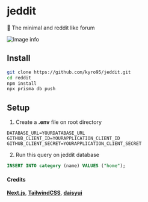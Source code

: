 # **jeddit**
📕 The minimal and reddit like forum

![Image info](https://i.imgur.com/PvCA5SN.png)

## Install
```bash
git clone https://github.com/kyro95/jeddit.git
cd reddit
npm install
npx prisma db push
```
## Setup
1. Create a **.env** file on root directory
```env
DATABASE_URL=YOURDATABASE_URL
GITHUB_CLIENT_ID=YOURAPPLICATION_CLIENT_ID
GITHUB_CLIENT_SECRET=YOURAPPLICATION_CLIENT_SECRET
```
2. Run this query on jeddit database
```sql
INSERT INTO category (name) VALUES ("home");
```

#### Credits
**[Next.js](https://nextjs.org/)**, **[TailwindCSS](https://tailwindcss.com/)**, **[daisyui](https://daisyui.com/)**
